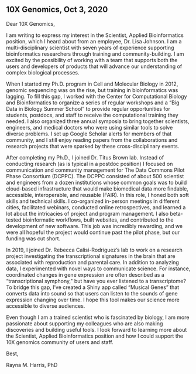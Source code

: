 ## 10X Genomics, Oct 3, 2020

Dear 10X Genomics,

I am writing to express my interest in the Scientist, Applied Bioinformatics position, which I heard about from an employee, Dr. Lisa Johnson. 
I am a multi-disciplinary scientist with seven years of experience supporting bioinformatics researchers through training and community-building. 
I am excited by the possibility of working with a team that supports both the users and developers of products that will advance our understanding of complex biological processes. 

When I started my Ph.D. program in Cell and Molecular Biology in 2012, genomic sequencing was on the rise, but training in bioinformatics was lagging. 
To fill this gap, I worked with the Center for Computational Biology and Bioinformatics to organize a series of regular workshops and a “Big Data in Biology Summer School” to provide regular opportunities for students, postdocs, and staff to receive the computational training they needed. 
I also organized three annual symposia to bring together scientists, engineers, and medical doctors who were using similar tools to solve diverse problems. I set up Google Scholar alerts for members of that community, and I still enjoy reading papers from the collaborations and research projects that were sparked by these cross-disciplinary events.  

After completing my Ph.D., I joined Dr. Titus Brown lab. Instead of conducting research (as is typical in a postdoc position) I focused on communication and community management for The Data Commons Pilot Phase Consortium (DCPPC). The DCPPC consisted of about 500 scientist and engineers from a dozen institutions whose common goals was to build cloud-based infrastructure that would make biomedical data more findable, accessible, interoperable, and reusable (FAIR). In this role, I honed both soft skills and technical skills. I co-organized in-person meetings in different cities, facilitated webinars, conducted online retrospectives, and learned a lot about the intricacies of project and program management. I also beta-tested bioinformatic workflows, built websites, and contributed to the development of new software. This job was incredibly rewarding, and we were all hopeful the project would continue past the pilot phase, but our funding was cut short. 

In 2019, I joined Dr. Rebecca Calisi-Rodríguez’s lab to work on a research project investigating the transcriptional signatures in the brain that are associated with reproduction and parental care. In addition to analyzing data, I experimented with novel ways to communicate science. For instance, coordinated changes in gene expression are often described as a “transcriptional symphony," but have you ever listened to a transcriptome? To bridge this gap, I’ve created a Shiny app called “Musical Genes” that converts data into sound so that users can listen to the sounds of gene expression changing over time. I hope this tool makes our science more accessible to diverse audiences.

Even though I am a trained scientist who is fascinated by biology, I am more passionate about supporting my colleagues who are also making discoveries and building useful tools. I look forward to learning more about the Scientist, Applied Bioinformatics position and how I could support the 10X genomics community of users and staff. 

Best,

Rayna M. Harris, PhD